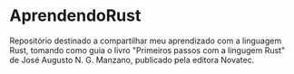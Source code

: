 # AprendendoRust
Repositório destinado a compartilhar meu aprendizado com a linguagem Rust, tomando como guia o livro "Primeiros passos com a lingugem Rust" de José Augusto N. G. Manzano, publicado pela editora Novatec.
